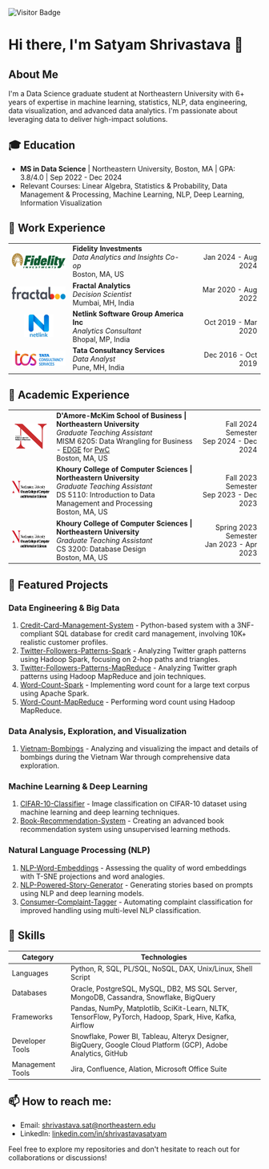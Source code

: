 ![Visitor Badge](https://visitor-badge.laobi.icu/badge?page_id=shrivastavasatyam.shrivastavasatyam)

# Hi there, I'm Satyam Shrivastava 👋

## About Me
I'm a Data Science graduate student at Northeastern University with 6+ years of expertise in machine learning, statistics, NLP, data engineering, data visualization, and advanced data analytics. I'm passionate about leveraging data to deliver high-impact solutions.

## 🎓 Education
- **MS in Data Science** | Northeastern University, Boston, MA | GPA: 3.8/4.0 | Sep 2022 - Dec 2024
- Relevant Courses: Linear Algebra, Statistics & Probability, Data Management & Processing, Machine Learning, NLP, Deep Learning, Information Visualization

## 💼 Work Experience

<table>
  <tr>
    <td align="center">
      <a href="https://www.linkedin.com/company/fidelity-investments"><img src="https://raw.githubusercontent.com/shrivastavasatyam/shrivastavasatyam/main/company_logo/fidelity_logo.png" alt="Fidelity Investments" height="30"></a></td>
    <td>
      <strong>Fidelity Investments</strong><br>
      <em>Data Analytics and Insights Co-op&nbsp;&nbsp;&nbsp;&nbsp;&nbsp;&nbsp;&nbsp;&nbsp;&nbsp;&nbsp;</em><br>
      Boston, MA, US
    </td>
    <td align="right">
      Jan 2024 - Aug 2024
    </td>
  </tr>
  <tr></tr>
  <tr>
    <td align="center">
      <a href="https://www.linkedin.com/company/fractal-analytics"><img src="https://raw.githubusercontent.com/shrivastavasatyam/shrivastavasatyam/main/company_logo/fractal_logo.jpg" alt="Fractal Analytics" height="25"></a></td>
    <td>
      <strong>Fractal Analytics</strong><br>
      <em>Decision Scientist&nbsp;&nbsp;&nbsp;&nbsp;&nbsp;&nbsp;&nbsp;&nbsp;&nbsp;&nbsp;</em><br>
      Mumbai, MH, India
    </td>
    <td align="right">
      Mar 2020 - Aug 2022
    </td>
  </tr>
  <tr></tr>
  <tr>
    <td align="center">
      <a href="https://www.linkedin.com/company/netlinksolutions"><img src="https://raw.githubusercontent.com/shrivastavasatyam/shrivastavasatyam/main/company_logo/netlink_logo.jpeg" alt="Netlink Software Group America Inc" height="45"></a></td>
    <td>
      <strong>Netlink Software Group America Inc</strong><br>
      <em>Analytics Consultant&nbsp;&nbsp;&nbsp;&nbsp;&nbsp;&nbsp;&nbsp;&nbsp;&nbsp;&nbsp;</em><br>
      Bhopal, MP, India
    </td>
    <td align="right">
      Oct 2019 - Mar 2020
    </td>
  </tr>
  <tr></tr>
  <tr>
    <td align="center">
      <a href="https://www.linkedin.com/company/tata-consultancy-services"><img src="https://raw.githubusercontent.com/shrivastavasatyam/shrivastavasatyam/main/company_logo/tcs_logo.jpeg" alt="Tata Consultancy Services" height="30"></a></td>
    <td>
      <strong>Tata Consultancy Services</strong><br>
      <em>Data Analyst&nbsp;&nbsp;&nbsp;&nbsp;&nbsp;&nbsp;&nbsp;&nbsp;&nbsp;&nbsp;</em><br>
      Pune, MH, India
    </td>
    <td align="right">
      Dec 2016 - Oct 2019
    </td>
  </tr>
</table>

## 🏫 Academic Experience

<table>
  <tr>
    <td align="center">
      <a href="https://www.linkedin.com/school/d'amore-mckim-school-of-business-at-northeastern-university"><img src="https://raw.githubusercontent.com/shrivastavasatyam/shrivastavasatyam/main/company_logo/nu_business_school_logo.jpeg" alt="D'Amore-McKim School of Business" height="50"></a></td>
    <td>
      <strong>D'Amore-McKim School of Business | Northeastern University</strong><br>
      <em>Graduate Teaching Assistant</em><br>
      MISM 6205: Data Wrangling for Business - <a href="https://www.linkedin.com/company/northeastern-university-edge/">EDGE</a> for <a href="https://www.linkedin.com/company/pwc/">PwC</a> <br>
      Boston, MA, US
    </td>
    <td align="right">
      Fall 2024 Semester<br>
      Sep 2024 - Dec 2024
    </td>
  </tr>
  <tr></tr>
  <tr>
    <td align="center">
      <a href="https://www.linkedin.com/school/khoury-college"><img src="https://raw.githubusercontent.com/shrivastavasatyam/shrivastavasatyam/main/company_logo/nu_cs_school_logo.jpeg" alt="Khoury College of Computer Sciences" height="35"></a></td>
    <td>
      <strong>Khoury College of Computer Sciences | Northeastern University</strong><br>
      <em>Graduate Teaching Assistant</em><br>
      DS 5110: Introduction to Data Management and Processing <br>
      Boston, MA, US
    </td>
    <td align="right">
      Fall 2023 Semester<br>
      Sep 2023 - Dec 2023
    </td>
  </tr>
  <tr></tr>
  <tr>
    <td align="center">
      <a href="https://www.linkedin.com/school/khoury-college"><img src="https://raw.githubusercontent.com/shrivastavasatyam/shrivastavasatyam/main/company_logo/nu_cs_school_logo.jpeg" alt="Khoury College of Computer Sciences" height="35"></a></td>
    <td>
      <strong>Khoury College of Computer Sciences | Northeastern University</strong><br>
      <em>Graduate Teaching Assistant</em><br>
      CS 3200: Database Design<br>
      Boston, MA, US
    </td>
    <td align="right">
      Spring 2023 Semester <br>
      Jan 2023 - Apr 2023
    </td>
  </tr>
</table>

## 🚀 Featured Projects

### Data Engineering & Big Data
1. [Credit-Card-Management-System](https://github.com/shrivastavasatyam/Credit-Card-Management-System) - Python-based system with a 3NF-compliant SQL database for credit card management, involving 10K+ realistic customer profiles.
2. [Twitter-Followers-Patterns-Spark](https://github.com/shrivastavasatyam/Twitter-Followers-Patterns-Spark) - Analyzing Twitter graph patterns using Hadoop Spark, focusing on 2-hop paths and triangles.
3. [Twitter-Followers-Patterns-MapReduce](https://github.com/shrivastavasatyam/Twitter-Followers-Patterns-MapReduce) - Analyzing Twitter graph patterns using Hadoop MapReduce and join techniques.
4. [Word-Count-Spark](https://github.com/shrivastavasatyam/Word-Count-Spark) - Implementing word count for a large text corpus using Apache Spark.
5. [Word-Count-MapReduce](https://github.com/shrivastavasatyam/Word-Count-MapReduce) - Performing word count using Hadoop MapReduce.

### Data Analysis, Exploration, and Visualization
1. [Vietnam-Bombings](https://github.com/shrivastavasatyam/Vietnam-Bombings) - Analyzing and visualizing the impact and details of bombings during the Vietnam War through comprehensive data exploration.

### Machine Learning & Deep Learning
1. [CIFAR-10-Classifier](https://github.com/shrivastavasatyam/CIFAR-10-Classifier) - Image classification on CIFAR-10 dataset using machine learning and deep learning techniques.
2. [Book-Recommendation-System](https://github.com/shrivastavasatyam/Book-Recommendation-System) - Creating an advanced book recommendation system using unsupervised learning methods.

### Natural Language Processing (NLP)
1. [NLP-Word-Embeddings](https://github.com/shrivastavasatyam/NLP-Word-Embeddings) - Assessing the quality of word embeddings with T-SNE projections and word analogies.
2. [NLP-Powered-Story-Generator](https://github.com/shrivastavasatyam/NLP-Powered-Story-Generator) - Generating stories based on prompts using NLP and deep learning models.
3. [Consumer-Complaint-Tagger](https://github.com/shrivastavasatyam/Consumer-Complaint-Tagger) - Automating complaint classification for improved handling using multi-level NLP classification.

## 🔧 Skills

| Category | Technologies |
|----------|--------------|
| Languages | Python, R, SQL, PL/SQL, NoSQL, DAX, Unix/Linux, Shell Script |
| Databases | Oracle, PostgreSQL, MySQL, DB2, MS SQL Server, MongoDB, Cassandra, Snowflake, BigQuery |
| Frameworks | Pandas, NumPy, Matplotlib, SciKit-Learn, NLTK, TensorFlow, PyTorch, Hadoop, Spark, Hive, Kafka, Airflow |
| Developer Tools | Snowflake, Power BI, Tableau, Alteryx Designer, BigQuery, Google Cloud Platform (GCP), Adobe Analytics, GitHub |
| Management Tools | Jira, Confluence, Alation, Microsoft Office Suite |

## 📫 How to reach me:
- Email: shrivastava.sat@northeastern.edu
- LinkedIn: [linkedin.com/in/shrivastavasatyam](https://www.linkedin.com/in/shrivastavasatyam)

Feel free to explore my repositories and don't hesitate to reach out for collaborations or discussions!
